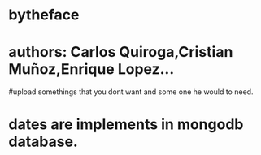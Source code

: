 # bytheface
# authors: Carlos Quiroga,Cristian Muñoz,Enrique Lopez...
#upload somethings that you dont want and some one he would to need.
# dates are implements in mongodb database.
